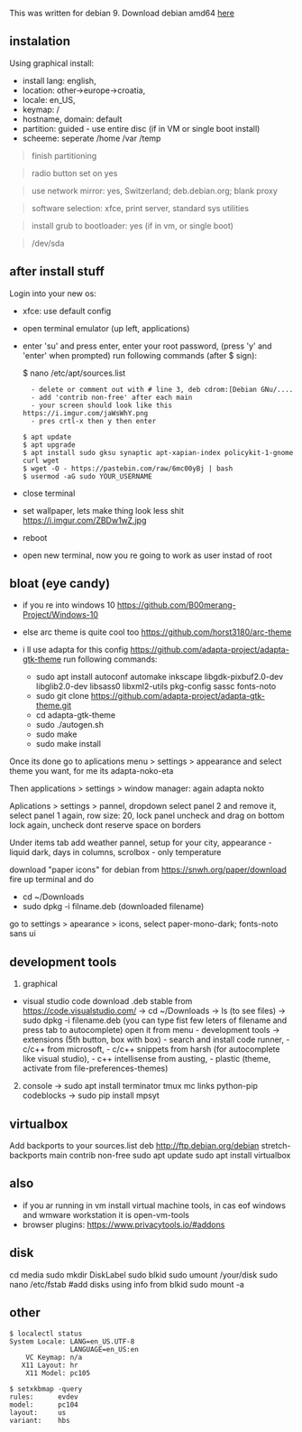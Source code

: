 This was written for debian 9.
Download debian amd64 [here](https://cdimage.debian.org/debian-cd/current/amd64/iso-cd/)

## instalation
Using graphical install: 
- install lang: english, 
- location: other->europe->croatia,
- locale: en_US,
- keymap: /
- hostname, domain: default
- partition: guided - use entire disc (if in VM or single boot install)
- scheeme: seperate /home /var /temp
    
> finish partitioning

> radio button set on yes

>use network mirror: yes, Switzerland; deb.debian.org; blank proxy

>software selection: xfce, print server, standard sys utilities

> install grub to bootloader: yes (if in vm, or single boot)

> /dev/sda

## after install stuff
Login into your new os:
- xfce: use default config
- open terminal emulator (up left, applications)

- enter 'su' and press enter, enter your root password, (press 'y' and 'enter' when prompted)
    run following commands (after $ sign):
    
    $ nano /etc/apt/sources.list
        
        - delete or comment out with # line 3, deb cdrom:[Debian GNu/....
        - add 'contrib non-free' after each main
        - your screen should look like this https://i.imgur.com/jaWsWhY.png
        - pres crtl-x then y then enter
    
    ```
    $ apt update
    $ apt upgrade
    $ apt install sudo gksu synaptic apt-xapian-index policykit-1-gnome curl wget
    $ wget -O - https://pastebin.com/raw/6mc00yBj | bash
    $ usermod -aG sudo YOUR_USERNAME
    ```

- close terminal
- set wallpaper, lets make thing look less shit https://i.imgur.com/ZBDw1wZ.jpg
- reboot

- open new terminal, now you re going to work as user instad of root

## bloat (eye candy)
- if you re into windows 10 https://github.com/B00merang-Project/Windows-10
- else arc theme is quite cool too https://github.com/horst3180/arc-theme

- i ll use adapta for this config https://github.com/adapta-project/adapta-gtk-theme
run following commands:
    - sudo apt install  autoconf automake inkscape  libgdk-pixbuf2.0-dev  libglib2.0-dev  libsass0  libxml2-utils  pkg-config  sassc fonts-noto
    - sudo git clone https://github.com/adapta-project/adapta-gtk-theme.git
    - cd adapta-gtk-theme
    - sudo ./autogen.sh
    - sudo make
    - sudo make install
    
Once its done go to aplications menu > settings > appearance and select theme you want, for me its adapta-noko-eta

Then applications > settings > window manager: again adapta nokto

Aplications > settings > pannel, dropdown select panel 2 and remove it, select panel 1 again, row size: 20, lock panel uncheck and drag on bottom lock again, uncheck dont reserve space on borders

Under items tab add weather pannel, setup for your city, appearance - liquid dark, days in columns, scrolbox - only temperature

download "paper icons" for debian from https://snwh.org/paper/download
fire up terminal and do
- cd ~/Downloads
- sudo dpkg -i filname.deb (downloaded filename)
 
 go to settings > apearance > icons, select paper-mono-dark; fonts-noto sans ui
    
## development tools
1. graphical
 - visual studio code
    download .deb stable from https://code.visualstudio.com/
    -> cd ~/Downloads
    -> ls (to see files)
    -> sudo dpkg -i filename.deb (you can type fist few leters of filename and press tab to autocomplete)
    open it from menu - development tools -> extensions (5th button, box with box) 
        - search and install code runner, 
        - c/c++ from microsoft, 
        - c/c++ snippets from harsh (for autocomplete like visual studio), 
        - c++ intellisense from austing, 
        - plastic (theme, activate from file-preferences-themes)
        

2. console
-> sudo apt install terminator tmux mc links python-pip codeblocks
-> sudo pip install mpsyt

## virtualbox
Add backports to your sources.list
deb http://ftp.debian.org/debian stretch-backports main contrib non-free
sudo apt update
sudo apt install virtualbox

## also
- if you ar running in vm install virtual machine tools, in cas eof windows and wmware workstation it is open-vm-tools
- browser plugins: https://www.privacytools.io/#addons

## disk
cd media
sudo mkdir DiskLabel
sudo blkid
sudo umount /your/disk
sudo nano /etc/fstab #add disks using info from blkid
sudo mount -a


## other
```
$ localectl status
System Locale: LANG=en_US.UTF-8
               LANGUAGE=en_US:en
    VC Keymap: n/a
   X11 Layout: hr
    X11 Model: pc105

$ setxkbmap -query
rules:      evdev
model:      pc104
layout:     us
variant:    hbs
```
